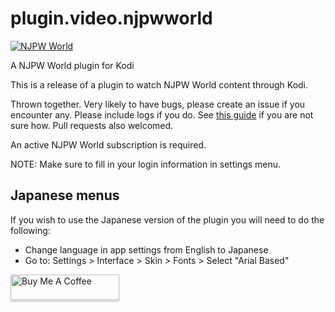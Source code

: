 # plugin.video.njpwworld
<a href="https://njpwworld.com/" target="_blank"><img src="https://njpwworld-img-cache2.akamaized.net/1/images/logo-en-liveandondemand.gif" alt="NJPW World"></a>

A NJPW World plugin for Kodi

This is a release of a plugin to watch NJPW World content through Kodi. 

Thrown together. Very likely to have bugs, please create an issue if you encounter any. Please include logs if you do. See [this guide](http://kodi.wiki/view/Log_file/Easy) if you are not sure how. Pull requests also welcomed.

An active NJPW World subscription is required.  

NOTE: Make sure to fill in your login information in settings menu.

## Japanese menus
If you wish to use the Japanese version of the plugin you will need to do the following:
* Change language in app settings from English to Japanese
* Go to: Settings > Interface > Skin > Fonts > Select "Arial Based"


<a href="https://www.buymeacoffee.com/jgilf" target="_blank"><img src="https://www.buymeacoffee.com/assets/img/custom_images/orange_img.png" alt="Buy Me A Coffee" style="height: 41px !important;width: 174px !important;box-shadow: 0px 3px 2px 0px rgba(190, 190, 190, 0.5) !important;-webkit-box-shadow: 0px 3px 2px 0px rgba(190, 190, 190, 0.5) !important;" ></a>
